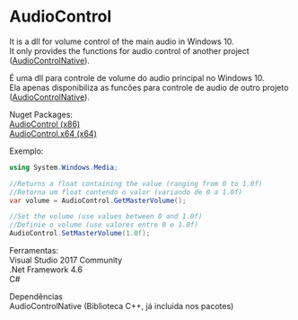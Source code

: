 # AudioControl

It is a dll for volume control of the main audio in Windows 10.<br>
It only provides the functions for audio control of another project (<a href="https://github.com/devmartins/AudioControlNative" target="_blank">AudioControlNative</a>).<br>

É uma dll para controle de volume do audio principal no Windows 10.<br>
Ela apenas disponibiliza as funcões para controle de audio de outro projeto (<a href="https://github.com/devmartins/AudioControlNative" target="_blank">AudioControlNative</a>).<br>

Nuget Packages:<br>
<a href="https://www.nuget.org/packages/AudioControl" target="_blank">AudioControl (x86)</a><br>
<a href="https://www.nuget.org/packages/AudioControl.x64" target="_blank">AudioControl.x64 (x64)</a><br>

Exemplo:
```c#
using System.Windows.Media;

//Returns a float containing the value (ranging from 0 to 1.0f)
//Retorna um float contendo o valor (variando de 0 a 1.0f)
var volume = AudioControl.GetMasterVolume();

//Set the volume (use values between 0 and 1.0f)
//Definie o volume (use valores entre 0 e 1.0f)
AudioControl.SetMasterVolume(1.0f);
```

Ferramentas:<br>
Visual Studio 2017 Community<br>
.Net Framework 4.6<br>
C#<br>

Dependências<br>
AudioControlNative (Biblioteca C++, já incluida nos pacotes)<br>
